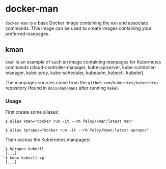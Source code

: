 # docker-man

`docker-man` is a base Docker image containing the `man` and associate commands. This image can be used 
to create images containing your preferred manpages.

## kman

`kman` is an example of such an image containing manpages for Kubernetes commands (cloud-controller-manager, kube-apiserver, kube-controller-manager, kube-proy, kube-scheduler, kubeadm, kubectl, kubelet).

The manpages sources come from the `github.com/kuberntes/kubernetes` repository (found in `docs/man/man1` after running `make`).

### Usage

First create some aliases: 
```
$ alias kman="docker run -it --rm feloy/kman:latest man"

$ alias kpropos="docker run -it --rm feloy/kman:latest apropos"
```

Then access the Kubernetes manpages:
```
$ kpropos kubectl
[...]
$ kman kubectl-cp
[...]
```
